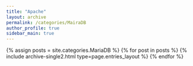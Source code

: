 ```yaml
---
title: "Apache"
layout: archive
permalink: /categories/MairaDB
author_profile: true
sidebar_main: true
---
```



{% assign posts = site.categories.MariaDB %}
{% for post in posts %} {% include archive-single2.html type=page.entries_layout %} {% endfor %}